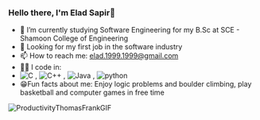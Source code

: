 ### Hello there, I'm Elad Sapir👋

- 🌱 I’m currently studying Software Engineering for my B.Sc at SCE - Shamoon College of Engineering
- 🏢 Looking for my first job in the software industry
- 📫 How to reach me: elad.1999.1999@gmail.com
- 👨‍💻 I code in: 
- ![C](https://user-images.githubusercontent.com/93078589/172214970-b70b2729-2e88-4f17-9543-155cf1aab98f.png) , ![C++](https://user-images.githubusercontent.com/93078589/172215161-aea741d8-027e-4375-a1c3-16a02a309dde.png) ,
![Java](https://user-images.githubusercontent.com/93078589/172215641-f8897f6e-b65f-404c-877d-1d581013310c.png) , ![python](https://user-images.githubusercontent.com/93078589/172216938-7090ffb9-e6e4-4c38-800f-fef0a8e8631c.png)
- 😁Fun facts about me: Enjoy logic problems and boulder climbing, play basketball and computer games in free time


 
 
 
![ProductivityThomasFrankGIF](https://user-images.githubusercontent.com/93078589/172235465-797ab8e1-3bb2-4181-9f46-c0ed5e1e87ed.gif)

